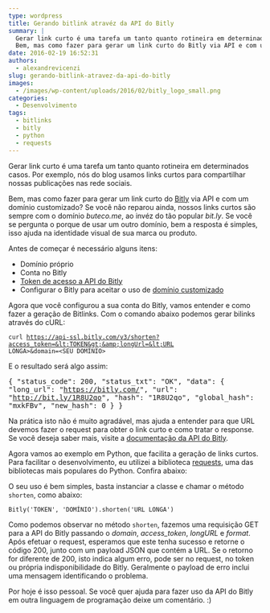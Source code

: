 ```yaml
---
type: wordpress
title: Gerando bitlink atravéz da API do Bitly
summary: |
  Gerar link curto é uma tarefa um tanto quanto rotineira em determinados casos. Por exemplo, nós do blog usamos links curtos para compartilhar nossas publicações nas rede sociais.
  Bem, mas como fazer para gerar um link curto do Bitly via API e com um domínio customizado? Veja nosso artigo para saber mais.
date: 2016-02-19 16:52:31
authors:
  - alexandrevicenzi
slug: gerando-bitlink-atravez-da-api-do-bitly
images:
  - /images/wp-content/uploads/2016/02/bitly_logo_small.png
categories:
  - Desenvolvimento
tags:
  - bitlinks
  - bitly
  - python
  - requests
---
```


Gerar link curto é uma tarefa um tanto quanto rotineira em determinados casos. Por exemplo, nós do blog usamos links curtos para compartilhar nossas publicações nas rede sociais.

Bem, mas como fazer para gerar um link curto do <a href="https://bitly.com/" target="_blank">Bitly</a> via API e com um domínio customizado? Se você não reparou ainda, nossos links curtos são sempre com o domínio <em>buteco.me</em>, ao invéz do tão popular <em>bit.ly</em>. Se você se pergunta o porque de usar um outro domínio, bem a resposta é simples, isso ajuda na identidade visual de sua marca ou produto.

<!--more-->

Antes de começar é necessário alguns itens:
<ul>
	<li>Domínio próprio</li>
	<li>Conta no Bitly</li>
	<li><a href="https://bitly.com/a/oauth_apps" target="_blank">Token de acesso a API do Bitly</a></li>
	<li>Configurar o Bitly para aceitar o uso de <a href="https://bitly.com/a/settings/advanced" target="_blank">domínio customizado</a></li>
</ul>
Agora que você configurou a sua conta do Bitly, vamos entender e como fazer a geração de Bitlinks. Com o comando abaixo podemos gerar bilinks através do cURL:

<code>curl https://api-ssl.bitly.com/v3/shorten?access_token=&lt;TOKEN&gt;&amp;longUrl=&lt;URL LONGA&gt;&amp;domain=&lt;SEU DOMÍNIO&gt;</code>

E o resultado será algo assim:

<samp>{ "status_code": 200, "status_txt": "OK", "data": { "long_url": "https://bitly.com/", "url": "http://bit.ly/1R8U2qo", "hash": "1R8U2qo", "global_hash": "mxkFBv", "new_hash": 0 } }</samp>

Na prática isto não é muito agradável, mas ajuda a entender para que URL devemos fazer o request para obter o link curto e como tratar o response. Se você deseja saber mais, visite a <a href="http://dev.bitly.com/links.html" target="_blank">documentação da API do Bitly</a>.

Agora vamos ao exemplo em Python, que facilita a geração de links curtos. Para facilitar o desenvolvimento, eu utilizei a biblioteca <a href="http://docs.python-requests.org/en/master/" target="_blank">requests</a>, uma das bibliotecas mais populares do Python. Confira abaixo:

<script src="//gistfy-app.herokuapp.com/github/ButecoOpenSource/exemplos/exemplos_python/bitly.py?branch=master" type="text/javascript"></script>

O seu uso é bem simples, basta instanciar a classe e chamar o método <code>shorten</code>, como abaixo:

<code>Bitly('TOKEN', 'DOMÍNIO').shorten('URL LONGA')</code>

Como podemos observar no método <code>shorten</code>, fazemos uma requisição GET para a API do Bitly passando o <em>domain</em>, <em>access_token</em>, <em>longURL</em> e <em>format</em>. Após efetuar o request, esperamos que este tenha sucesso e retorne o código 200, junto com um payload JSON que contém a URL. Se o retorno for diferente de 200, isto indica algum erro, pode ser no request, no token ou própria indisponibilidade do Bitly. Geralmente o payload de erro inclui uma mensagem identificando o problema.

Por hoje é isso pessoal. Se você quer ajuda para fazer uso da API do Bitly em outra linguagem de programação deixe um comentário. :)
